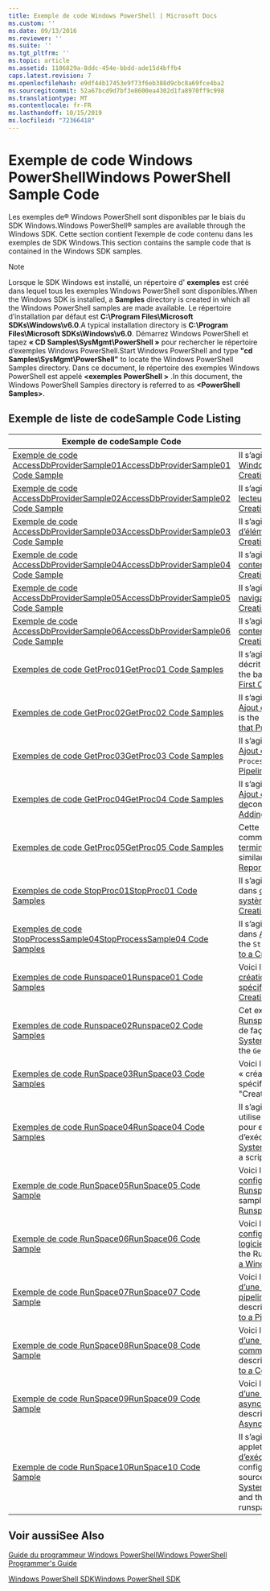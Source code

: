 ```yaml
---
title: Exemple de code Windows PowerShell | Microsoft Docs
ms.custom: ''
ms.date: 09/13/2016
ms.reviewer: ''
ms.suite: ''
ms.tgt_pltfrm: ''
ms.topic: article
ms.assetid: 1106829a-8ddc-454e-bbdd-ade15d4bffb4
caps.latest.revision: 7
ms.openlocfilehash: e9df44b17453e9f73f6eb388d9cbc8a69fce4ba2
ms.sourcegitcommit: 52a67bcd9d7bf3e8600ea4302d1fa8970ff9c998
ms.translationtype: MT
ms.contentlocale: fr-FR
ms.lasthandoff: 10/15/2019
ms.locfileid: "72366418"
---
```

# <a name="windows-powershell-sample-code"></a><span data-ttu-id="984b0-102">Exemple de code Windows PowerShell</span><span class="sxs-lookup"><span data-stu-id="984b0-102">Windows PowerShell Sample Code</span></span>

<span data-ttu-id="984b0-103">Les exemples de® Windows PowerShell sont disponibles par le biais du SDK Windows.</span><span class="sxs-lookup"><span data-stu-id="984b0-103">Windows PowerShell® samples are available through the Windows SDK.</span></span> <span data-ttu-id="984b0-104">Cette section contient l’exemple de code contenu dans les exemples de SDK Windows.</span><span class="sxs-lookup"><span data-stu-id="984b0-104">This section contains the sample code that is contained in the Windows SDK samples.</span></span>

> [!NOTE]
> <span data-ttu-id="984b0-105">Lorsque le SDK Windows est installé, un répertoire d' **exemples** est créé dans lequel tous les exemples Windows PowerShell sont disponibles.</span><span class="sxs-lookup"><span data-stu-id="984b0-105">When the Windows SDK is installed, a **Samples** directory is created in which all the Windows PowerShell samples are made available.</span></span> <span data-ttu-id="984b0-106">Le répertoire d’installation par défaut est **C:\Program Files\Microsoft SDKs\Windows\v6.0**.</span><span class="sxs-lookup"><span data-stu-id="984b0-106">A typical installation directory is **C:\Program Files\Microsoft SDKs\Windows\v6.0**.</span></span>
> <span data-ttu-id="984b0-107">Démarrez Windows PowerShell et tapez **« CD Samples\SysMgmt\PowerShell »** pour rechercher le répertoire d’exemples Windows PowerShell.</span><span class="sxs-lookup"><span data-stu-id="984b0-107">Start Windows PowerShell and type **"cd Samples\SysMgmt\PowerShell"** to locate the Windows PowerShell Samples directory.</span></span> <span data-ttu-id="984b0-108">Dans ce document, le répertoire des exemples Windows PowerShell est appelé **\<exemples PowerShell >** .</span><span class="sxs-lookup"><span data-stu-id="984b0-108">In this document, the Windows PowerShell Samples directory is referred to as **\<PowerShell Samples>**.</span></span>

## <a name="sample-code-listing"></a><span data-ttu-id="984b0-109">Exemple de liste de code</span><span class="sxs-lookup"><span data-stu-id="984b0-109">Sample Code Listing</span></span>

|<span data-ttu-id="984b0-110">Exemple de code</span><span class="sxs-lookup"><span data-stu-id="984b0-110">Sample Code</span></span>|<span data-ttu-id="984b0-111">Description</span><span class="sxs-lookup"><span data-stu-id="984b0-111">Description</span></span>|
|-----------------|-----------------|
|[<span data-ttu-id="984b0-112">Exemple de code AccessDbProviderSample01</span><span class="sxs-lookup"><span data-stu-id="984b0-112">AccessDbProviderSample01 Code Sample</span></span>](./accessdbprovidersample01-code-sample.md)|<span data-ttu-id="984b0-113">Il s’agit du fournisseur décrit dans [création d’un fournisseur Windows PowerShell de base](./creating-a-basic-windows-powershell-provider.md).</span><span class="sxs-lookup"><span data-stu-id="984b0-113">This is the provider described in [Creating a Basic Windows PowerShell Provider](./creating-a-basic-windows-powershell-provider.md).</span></span>|
|[<span data-ttu-id="984b0-114">Exemple de code AccessDbProviderSample02</span><span class="sxs-lookup"><span data-stu-id="984b0-114">AccessDbProviderSample02 Code Sample</span></span>](./accessdbprovidersample02-code-sample.md)|<span data-ttu-id="984b0-115">Il s’agit du fournisseur décrit dans [création d’un fournisseur de lecteurs Windows PowerShell](./creating-a-windows-powershell-drive-provider.md).</span><span class="sxs-lookup"><span data-stu-id="984b0-115">This is the provider described in [Creating a Windows PowerShell Drive Provider](./creating-a-windows-powershell-drive-provider.md).</span></span>|
|[<span data-ttu-id="984b0-116">Exemple de code AccessDbProviderSample03</span><span class="sxs-lookup"><span data-stu-id="984b0-116">AccessDbProviderSample03 Code Sample</span></span>](./accessdbprovidersample03-code-sample.md)|<span data-ttu-id="984b0-117">Il s’agit du fournisseur décrit dans [création d’un fournisseur d’éléments Windows PowerShell](./creating-a-windows-powershell-item-provider.md).</span><span class="sxs-lookup"><span data-stu-id="984b0-117">This is the provider described in [Creating a Windows PowerShell Item Provider](./creating-a-windows-powershell-item-provider.md).</span></span>|
|[<span data-ttu-id="984b0-118">Exemple de code AccessDbProviderSample04</span><span class="sxs-lookup"><span data-stu-id="984b0-118">AccessDbProviderSample04 Code Sample</span></span>](./accessdbprovidersample04-code-sample.md)|<span data-ttu-id="984b0-119">Il s’agit du fournisseur décrit dans [création d’un fournisseur de conteneurs Windows PowerShell](./creating-a-windows-powershell-container-provider.md).</span><span class="sxs-lookup"><span data-stu-id="984b0-119">This is the provider described in [Creating a Windows PowerShell Container Provider](./creating-a-windows-powershell-container-provider.md).</span></span>|
|[<span data-ttu-id="984b0-120">Exemple de code AccessDbProviderSample05</span><span class="sxs-lookup"><span data-stu-id="984b0-120">AccessDbProviderSample05 Code Sample</span></span>](./accessdbprovidersample05-code-sample.md)|<span data-ttu-id="984b0-121">Il s’agit du fournisseur décrit dans [création d’un fournisseur de navigation Windows PowerShell](./creating-a-windows-powershell-navigation-provider.md).</span><span class="sxs-lookup"><span data-stu-id="984b0-121">This is the provider described in [Creating a Windows PowerShell Navigation Provider](./creating-a-windows-powershell-navigation-provider.md).</span></span>|
|[<span data-ttu-id="984b0-122">Exemple de code AccessDbProviderSample06</span><span class="sxs-lookup"><span data-stu-id="984b0-122">AccessDbProviderSample06 Code Sample</span></span>](./accessdbprovidersample06-code-sample.md)|<span data-ttu-id="984b0-123">Il s’agit du fournisseur décrit dans [création d’un fournisseur de contenu Windows PowerShell](./creating-a-windows-powershell-content-provider.md).</span><span class="sxs-lookup"><span data-stu-id="984b0-123">This is the provider described in [Creating a Windows PowerShell Content Provider](./creating-a-windows-powershell-content-provider.md).</span></span>|
|[<span data-ttu-id="984b0-124">Exemples de code GetProc01</span><span class="sxs-lookup"><span data-stu-id="984b0-124">GetProc01 Code Samples</span></span>](./getproc01-code-samples.md)|<span data-ttu-id="984b0-125">Il s’agit de l’exemple d’applet de commande de base `Get-Process` décrit dans [création de votre première applet](../cmdlet/creating-a-cmdlet-without-parameters.md)de commande.</span><span class="sxs-lookup"><span data-stu-id="984b0-125">This is the basic `Get-Process` cmdlet sample described in [Creating Your First Cmdlet](../cmdlet/creating-a-cmdlet-without-parameters.md).</span></span>|
|[<span data-ttu-id="984b0-126">Exemples de code GetProc02</span><span class="sxs-lookup"><span data-stu-id="984b0-126">GetProc02 Code Samples</span></span>](./getproc02-code-samples.md)|<span data-ttu-id="984b0-127">Il s’agit de l’exemple d’applet de commande `Get-Process` décrit dans [Ajout de paramètres qui traitent l’entrée de ligne de commande](../cmdlet/adding-parameters-that-process-command-line-input.md).</span><span class="sxs-lookup"><span data-stu-id="984b0-127">This is the `Get-Process` cmdlet sample described in [Adding Parameters that Process Command-Line Input](../cmdlet/adding-parameters-that-process-command-line-input.md).</span></span>|
|[<span data-ttu-id="984b0-128">Exemples de code GetProc03</span><span class="sxs-lookup"><span data-stu-id="984b0-128">GetProc03 Code Samples</span></span>](./getproc03-code-samples.md)|<span data-ttu-id="984b0-129">Il s’agit de l’exemple d’applet de commande `Get-Process` décrit dans [Ajout de paramètres qui traitent l’entrée de pipeline](../cmdlet/adding-parameters-that-process-pipeline-input.md).</span><span class="sxs-lookup"><span data-stu-id="984b0-129">This is the `Get-Process` cmdlet sample described in [Adding Parameters that Process Pipeline Input](../cmdlet/adding-parameters-that-process-pipeline-input.md).</span></span>|
|[<span data-ttu-id="984b0-130">Exemples de code GetProc04</span><span class="sxs-lookup"><span data-stu-id="984b0-130">GetProc04 Code Samples</span></span>](./getproc04-code-samples.md)|<span data-ttu-id="984b0-131">Il s’agit de l’exemple d’applet de commande `Get-Process` décrit dans [Ajout de rapports d’erreurs de non-terminaison à votre applet de](../cmdlet/adding-non-terminating-error-reporting-to-your-cmdlet.md)commande.</span><span class="sxs-lookup"><span data-stu-id="984b0-131">This is the `Get-Process` cmdlet sample described in [Adding Nonterminating Error Reporting to Your Cmdlet](../cmdlet/adding-non-terminating-error-reporting-to-your-cmdlet.md).</span></span>|
|[<span data-ttu-id="984b0-132">Exemples de code GetProc05</span><span class="sxs-lookup"><span data-stu-id="984b0-132">GetProc05 Code Samples</span></span>](./getproc05-code-samples.md)|<span data-ttu-id="984b0-133">Cette applet de commande `Get-Process` est similaire à l’applet de commande décrite dans [Ajout d’un rapport d’erreurs de non-terminaison à votre applet de](../cmdlet/adding-non-terminating-error-reporting-to-your-cmdlet.md)commande.</span><span class="sxs-lookup"><span data-stu-id="984b0-133">This `Get-Process` cmdlet is similar to the cmdlet described in [Adding Nonterminating Error Reporting to Your Cmdlet](../cmdlet/adding-non-terminating-error-reporting-to-your-cmdlet.md).</span></span>|
|[<span data-ttu-id="984b0-134">Exemples de code StopProc01</span><span class="sxs-lookup"><span data-stu-id="984b0-134">StopProc01 Code Samples</span></span>](./stopproc01-code-samples.md)|<span data-ttu-id="984b0-135">Il s’agit de l’exemple d’applet de commande `Stop-Process` décrit dans [création d’une applet de commande qui modifie le système](../cmdlet/creating-a-cmdlet-that-modifies-the-system.md).</span><span class="sxs-lookup"><span data-stu-id="984b0-135">This is the `Stop-Process` cmdlet sample described in [Creating a Cmdlet That Modifies the System](../cmdlet/creating-a-cmdlet-that-modifies-the-system.md).</span></span>|
|[<span data-ttu-id="984b0-136">Exemples de code StopProcessSample04</span><span class="sxs-lookup"><span data-stu-id="984b0-136">StopProcessSample04 Code Samples</span></span>](./stopprocesssample04-code-samples.md)|<span data-ttu-id="984b0-137">Il s’agit de l’exemple d’applet de commande `Stop-Process` décrit dans [Ajout de jeux de paramètres à une applet](../cmdlet/adding-parameter-sets-to-a-cmdlet.md)de commande.</span><span class="sxs-lookup"><span data-stu-id="984b0-137">This is the `Stop-Process` cmdlet sample described in [Adding Parameter Sets to a Cmdlet](../cmdlet/adding-parameter-sets-to-a-cmdlet.md).</span></span>|
|[<span data-ttu-id="984b0-138">Exemples de code Runspace01</span><span class="sxs-lookup"><span data-stu-id="984b0-138">Runspace01 Code Samples</span></span>](./runspace01-code-samples.md)|<span data-ttu-id="984b0-139">Voici les exemples de code pour l’instance d’exécution décrite dans [création d’une application console qui exécute une commande spécifiée](/dotnet/csharp/programming-guide/inside-a-program/hello-world-your-first-program).</span><span class="sxs-lookup"><span data-stu-id="984b0-139">These are the code samples for the runspace described in [Creating a Console Application That Runs a Specified Command](/dotnet/csharp/programming-guide/inside-a-program/hello-world-your-first-program).</span></span>|
|[<span data-ttu-id="984b0-140">Exemples de code Runspace02</span><span class="sxs-lookup"><span data-stu-id="984b0-140">Runspace02 Code Samples</span></span>](./runspace02-code-samples.md)|<span data-ttu-id="984b0-141">Cet exemple utilise la classe [System. Management. Automation. Runspaceinvoke](/dotnet/api/System.Management.Automation.RunspaceInvoke) pour exécuter l’applet de commande `Get-Process` de façon synchrone.</span><span class="sxs-lookup"><span data-stu-id="984b0-141">This sample uses the [System.Management.Automation.Runspaceinvoke](/dotnet/api/System.Management.Automation.RunspaceInvoke) class to execute the `Get-Process` cmdlet synchronously.</span></span>|
|[<span data-ttu-id="984b0-142">Exemples de code RunSpace03</span><span class="sxs-lookup"><span data-stu-id="984b0-142">RunSpace03 Code Samples</span></span>](./runspace03-code-samples.md)|<span data-ttu-id="984b0-143">Voici les exemples de code pour l’instance d’exécution décrite dans « création d’une application console qui exécute un script spécifié ».</span><span class="sxs-lookup"><span data-stu-id="984b0-143">These are the code samples for the runspace described in "Creating a Console Application That Runs a Specified Script".</span></span>|
|[<span data-ttu-id="984b0-144">Exemples de code RunSpace04</span><span class="sxs-lookup"><span data-stu-id="984b0-144">RunSpace04 Code Samples</span></span>](./runspace04-code-samples.md)|<span data-ttu-id="984b0-145">Il s’agit d’un exemple de code pour une instance d’exécution qui utilise la classe [System. Management. Automation. Runspaceinvoke](/dotnet/api/System.Management.Automation.RunspaceInvoke) pour exécuter un script qui génère une erreur avec fin d’exécution.</span><span class="sxs-lookup"><span data-stu-id="984b0-145">This is a code sample for a runspace that uses the [System.Management.Automation.Runspaceinvoke](/dotnet/api/System.Management.Automation.RunspaceInvoke) class to execute a script that generates a terminating error.</span></span>|
|[<span data-ttu-id="984b0-146">Exemple de code RunSpace05</span><span class="sxs-lookup"><span data-stu-id="984b0-146">RunSpace05 Code Sample</span></span>](./runspace05-code-sample.md)|<span data-ttu-id="984b0-147">Voici le code source de l’exemple Runspace05 décrit dans [configuration d’une instance d’exécution à l’aide de RunspaceConfiguration](https://msdn.microsoft.com/en-us/42681d19-2d05-4975-befd-afb1990e79b2).</span><span class="sxs-lookup"><span data-stu-id="984b0-147">This is the source code for the Runspace05 sample described in [Configuring a Runspace Using RunspaceConfiguration](https://msdn.microsoft.com/en-us/42681d19-2d05-4975-befd-afb1990e79b2).</span></span>|
|[<span data-ttu-id="984b0-148">Exemple de code RunSpace06</span><span class="sxs-lookup"><span data-stu-id="984b0-148">RunSpace06 Code Sample</span></span>](./runspace06-code-sample.md)|<span data-ttu-id="984b0-149">Voici le code source de l’exemple Runspace06 décrit dans [configuration d’une instance d’exécution à l’aide d’un composant logiciel enfichable Windows PowerShell](https://msdn.microsoft.com/en-us/a7289ee8-9732-49ee-91c7-d533e9538b83).</span><span class="sxs-lookup"><span data-stu-id="984b0-149">This is the source code for the Runspace06 sample described in [Configuring a Runspace Using a Windows PowerShell Snap-in](https://msdn.microsoft.com/en-us/a7289ee8-9732-49ee-91c7-d533e9538b83).</span></span>|
|[<span data-ttu-id="984b0-150">Exemple de code RunSpace07</span><span class="sxs-lookup"><span data-stu-id="984b0-150">RunSpace07 Code Sample</span></span>](./runspace07-code-sample.md)|<span data-ttu-id="984b0-151">Voici le code source de l’exemple Runspace07 décrit dans [création d’une application console qui ajoute des commandes à un pipeline](https://msdn.microsoft.com/en-us/01eb7808-e97b-4905-80be-9e2fa38c262e).</span><span class="sxs-lookup"><span data-stu-id="984b0-151">This is the source code for the Runspace07 sample described in [Creating a Console Application That Adds Commands to a Pipeline](https://msdn.microsoft.com/en-us/01eb7808-e97b-4905-80be-9e2fa38c262e).</span></span>|
|[<span data-ttu-id="984b0-152">Exemple de code RunSpace08</span><span class="sxs-lookup"><span data-stu-id="984b0-152">RunSpace08 Code Sample</span></span>](./runspace08-code-sample.md)|<span data-ttu-id="984b0-153">Voici le code source de l’exemple Runspace08 décrit dans [création d’une application console qui ajoute des paramètres à une commande](https://msdn.microsoft.com/en-us/848b2b46-60f1-4a86-b448-cfc7c0cccfba).</span><span class="sxs-lookup"><span data-stu-id="984b0-153">This is the source code for the Runspace08 sample described in [Creating a Console Application That Adds Parameters to a Command](https://msdn.microsoft.com/en-us/848b2b46-60f1-4a86-b448-cfc7c0cccfba).</span></span>|
|[<span data-ttu-id="984b0-154">Exemple de code RunSpace09</span><span class="sxs-lookup"><span data-stu-id="984b0-154">RunSpace09 Code Sample</span></span>](./runspace09-code-sample.md)|<span data-ttu-id="984b0-155">Voici le code source de l’exemple Runspace09 décrit dans [création d’une application console qui appelle un pipeline de manière asynchrone](https://msdn.microsoft.com/en-us/198c1c94-2a06-457e-93ce-c0d910618e47).</span><span class="sxs-lookup"><span data-stu-id="984b0-155">This is the source code for the Runspace09 sample described in [Creating a Console Application That Invokes a Pipeline Asynchronously](https://msdn.microsoft.com/en-us/198c1c94-2a06-457e-93ce-c0d910618e47).</span></span>|
|[<span data-ttu-id="984b0-156">Exemple de code RunSpace10</span><span class="sxs-lookup"><span data-stu-id="984b0-156">RunSpace10 Code Sample</span></span>](./runspace10-code-sample.md)|<span data-ttu-id="984b0-157">Il s’agit du code source de l’exemple Runspace10, qui ajoute une applet de commande à [System. Management. Automation. instances d’exécution. Runspaceconfiguration](/dotnet/api/System.Management.Automation.Runspaces.RunspaceConfiguration) , puis utilise les informations de configuration modifiées pour créer l’instance d’exécution.</span><span class="sxs-lookup"><span data-stu-id="984b0-157">This is the source code for the Runspace10 sample, which adds a cmdlet to [System.Management.Automation.Runspaces.Runspaceconfiguration](/dotnet/api/System.Management.Automation.Runspaces.RunspaceConfiguration) and then uses the modified configuration information to create the runspace.</span></span>|

## <a name="see-also"></a><span data-ttu-id="984b0-158">Voir aussi</span><span class="sxs-lookup"><span data-stu-id="984b0-158">See Also</span></span>

[<span data-ttu-id="984b0-159">Guide du programmeur Windows PowerShell</span><span class="sxs-lookup"><span data-stu-id="984b0-159">Windows PowerShell Programmer's Guide</span></span>](./windows-powershell-programmer-s-guide.md)

[<span data-ttu-id="984b0-160">Windows PowerShell SDK</span><span class="sxs-lookup"><span data-stu-id="984b0-160">Windows PowerShell SDK</span></span>](../windows-powershell-reference.md)